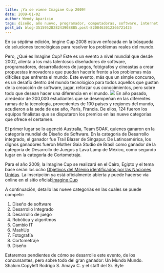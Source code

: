 ```yaml
---
title: ¡Ya se viene Imagine Cup 2009!
date: 2009-01-02
author: Wendy Aparicio
tags: diseño, año nuevo, programador, computadoras, software, internet, programacion, tecnologia
post_id: blog-3515952828243908885.post-8200463012366721425
---
```


En su séptima edición, Imgine Cup 2008 estuvo enfocada en la búsqueda de
      soluciones tecnológicas para resolver los problemas reales del mundo.

Pero, ¿Qué es Imagine Cup?
Este es un evento a nivel mundial que desde 2002,
      alienta a los más talentosos diseñadores de software, programadores, desarrolladores de
      juegos, fotógrafos y cineastas a crear propuestas innovadoras que puedan hacerle frente a los
      problemas más difíciles que enfrenta el mundo.
Este evento, más que un simple
      concurso, es un desafío dentro del mundo tecnológico para todos aquellos que gustan de la
      creacción de software, jugar, reforzar sus conocimientos, pero sobre todo que desean hacer una
      diferencia en el mundo.
[![](http://4.bp.blogspot.com/_JbB9KsZ238w/SVo4mJcDNqI/AAAAAAAAARw/McUBk1RUMvE/s320/imagen11.jpg)](http://4.bp.blogspot.com/_JbB9KsZ238w/SVo4mJcDNqI/AAAAAAAAARw/McUBk1RUMvE/s1600-h/imagen11.jpg)
En año
      pasado, alrededor de 200,000 estudiantes que se desempeñan en las diferentes ramas de la
      tecnología, provenientes de 100 países y regiones del mundo, acudieron a la sede de ese año,
      París, Francia. De ellos, 124 fueron los equipos finalistas que se disputaron los premios en
      las nueve categorías que ofrece el certamen.

El primer lugar se lo
      agenció Australia, Team SOAK, quienes ganaron en la categoría mundial de Diseño de Software.
      En la categoría de Desarrollo integrado, el ganador fue Trail Blazer de Singapur. De
      Latinoamérica, los dignos ganadores fueron Mother Gaia Studio de Brasil como ganador de la
      categoría de Desarrollo de Juegos y Lava Lamp de México, como segundo lugar en la categoría de
      Cortometraje.

Para el año 2009, la Imagine Cup se realizará en el
      Cairo, Egipto y el tema base serán los ocho [Objetivos del Milenio identificados por las Naciones Unidas](http://www.un.org/millenniumgoals/). La inscripción ya está oficialmente abierta y puede hacerse vía
      online en el sitio oficial:[Imagine Cup](http://imaginecup.com/default.aspx)

A continuación, detallo las nueve categorías en las
      cuales se puede competir:

1. Diseño de software
2.
      Desarrollo Integrado
3. Desarrollo de juego
4. Robótica y
      algoritmos
5. Cambio IT
6. MashUp
7. Fotografía
8.
      Cortometraje
9. Diseño

Estaremos pendientes de cómo se
      desarrolle este evento, de los concursantes, pero sobre todo del gran ganador: Un Mundo
      Mundo.
Shalom.Copyleft Rodrigo S. Amaya C. y
      el staff del Sr. Byte